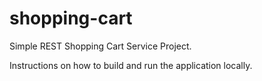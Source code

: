 # shopping-cart

Simple REST Shopping Cart Service Project.

Instructions on how to build and run the application locally.


